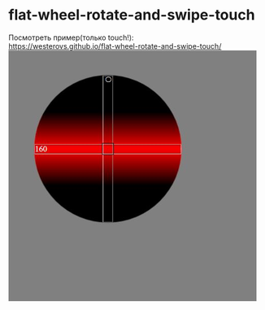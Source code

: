 # flat-wheel-rotate-and-swipe-touch
Посмотреть пример(только touch!):
<br>
https://westerovs.github.io/flat-wheel-rotate-and-swipe-touch/
<br>
<img src="cover.jpg">
